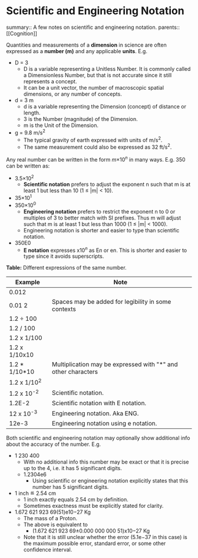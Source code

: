 # Scientific and Engineering Notation

summary:: A few notes on scientific and engineering notation.
parents:: [[Cognition]]

Quantities and measurements of a **dimension** in science are often expressed as a **number (m)** and any applicable **units**. E.g.
- D = 3
  - D is a variable representing a Unitless Number. It is commonly called a Dimensionless Number, but that is not accurate since it still represents a concept.
  - It can be a unit vector, the number of macroscopic spatial dimensions, or any number of concepts.
- d = 3 m
  - d is a variable representing the Dimension (concept) of distance or length.
  - 3 is the Number (magnitude) of the Dimension.
  - m is the Unit of the Dimension.
- g = 9.8 m/s<sup>2</sup>
  - The typical gravity of earth expressed with units of m/s<sup>2</sup>.
  - The same measurement could also be expressed as 32 ft/s<sup>2</sup>.

Any real number can be written in the form *m*×10<sup>*n*</sup> in many ways. E.g. 350 can be written as:
- 3.5×10<sup>2</sup>
  - **Scientific notation** prefers to adjust the exponent n such that m is at least 1 but less than 10 (1 ≤ |m| < 10).
- 35×10<sup>1</sup>
- 350×10<sup>0</sup>
  - **Engineering notation** prefers to restrict the exponent n to 0 or multiples of 3 to better match with SI prefixes. Thus m will adjust such that m is at least 1 but less than 1000 (1 ≤ |m| < 1000).
  - Engineering notation is shorter and easier to type than scientific notation.
- 350E0
  - **E notation** expresses x10<sup>*n*</sup> as E*n* or e*n*. This is shorter and easier to type since it avoids superscripts.

**Table:** Different expressions of the same number.

| Example                | Note                                                           |
| ---------------------- | -------------------------------------------------------------- |
| 0.012                  |                                                                |
| 0.01 2                 | Spaces may be added for legibility in some contexts            |
| 1.2 ÷ 100              |                                                                |
| 1.2 / 100              |                                                                |
| 1.2 x 1/100            |                                                                |
| 1.2 x 1/10x10          |                                                                |
| 1.2 \* 1/10\*10        | Multiplication may be expressed with "\*" and other characters |
| 1.2 x 1/10<sup>2</sup> |                                                                |
| 1.2 x 10<sup>-2</sup>  | Scientific notation.                                           |
| 1.2E-2                 | Scientific notation with E notation.                           |
| 12 x 10<sup>-3</sup>   | Engineering notation. Aka ENG.                                 |
| 12e-3                  | Engineering notation using e notation.                         |

  

Both scientific and engineering notation may optionally show additional info about the accuracy of the number. E.g.
- 1 230 400
  - With no additional info this number may be exact or that it is precise up to the 4, i.e. it has 5 significant digits.
  - 1.2304e6
    - Using scientific or engineering notation explicitly states that this number has 5 significant digits.
- 1 inch ≝ 2.54 cm
  - 1 inch exactly equals 2.54 cm by definition.
  - Sometimes exactness must be explicitly stated for clarity.
- 1.672 621 923 69(51)e10−27 Kg
  - The mass of a Proton.
  - The above is equivalent to
    - (1.672 621 923 69±0.000 000 000 51)x10−27 Kg
  - Note that it is still unclear whether the error (5.1e−37 in this case) is the maximum possible error, standard error, or some other confidence interval.

